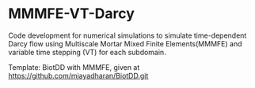 # MMMFE-VT-Darcy
Code development for numerical simulations to simulate time-dependent Darcy flow using Multiscale Mortar Mixed Finite Elements(MMMFE) and variable time stepping (VT) for each subdomain. 

Template: BiotDD with MMMFE, given at https://github.com/mjayadharan/BiotDD.git
